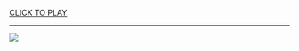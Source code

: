 
<a href="https://premium76.site?title=hunger_games_the_ballad_of_songbirds_and_snakes_review&ref=12M">CLICK TO PLAY</a></h3>
<hr>

<a href="https://premium76.site?title=hunger_games_the_ballad_of_songbirds_and_snakes_review&ref=12M"><img src="https://clearcache.store/games.png"></a>


